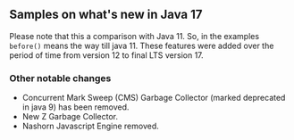 ## Samples on what's new in Java 17

Please note that this a comparison with Java 11. So, in the examples `before()` 
means the way till java 11. These features were added over the period of time from version 12 to final LTS version 17.

### Other notable changes

* Concurrent Mark Sweep (CMS) Garbage Collector (marked deprecated in java 9) has been removed.
* New Z Garbage Collector.
* Nashorn Javascript Engine removed.